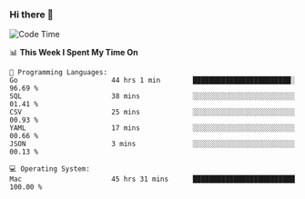 ### Hi there 👋

<!--
**CrazyCollin/crazycollin** is a ✨ _special_ ✨ repository because its `README.md` (this file) appears on your GitHub profile.

Here are some ideas to get you started:

- 🔭 I’m currently working on ...
- 🌱 I’m currently learning ...
- 👯 I’m looking to collaborate on ...
- 🤔 I’m looking for help with ...
- 💬 Ask me about ...
- 📫 How to reach me: ...
- 😄 Pronouns: ...
- ⚡ Fun fact: ...
-->

<!--START_SECTION:waka-->
![Code Time](http://img.shields.io/badge/Code%20Time-2%2C905%20hrs%2035%20mins-blue)

📊 **This Week I Spent My Time On** 

```text
💬 Programming Languages: 
Go                       44 hrs 1 min        ████████████████████████░   96.69 % 
SQL                      38 mins             ░░░░░░░░░░░░░░░░░░░░░░░░░   01.41 % 
CSV                      25 mins             ░░░░░░░░░░░░░░░░░░░░░░░░░   00.93 % 
YAML                     17 mins             ░░░░░░░░░░░░░░░░░░░░░░░░░   00.66 % 
JSON                     3 mins              ░░░░░░░░░░░░░░░░░░░░░░░░░   00.13 % 

💻 Operating System: 
Mac                      45 hrs 31 mins      █████████████████████████   100.00 % 
```


<!--END_SECTION:waka-->
